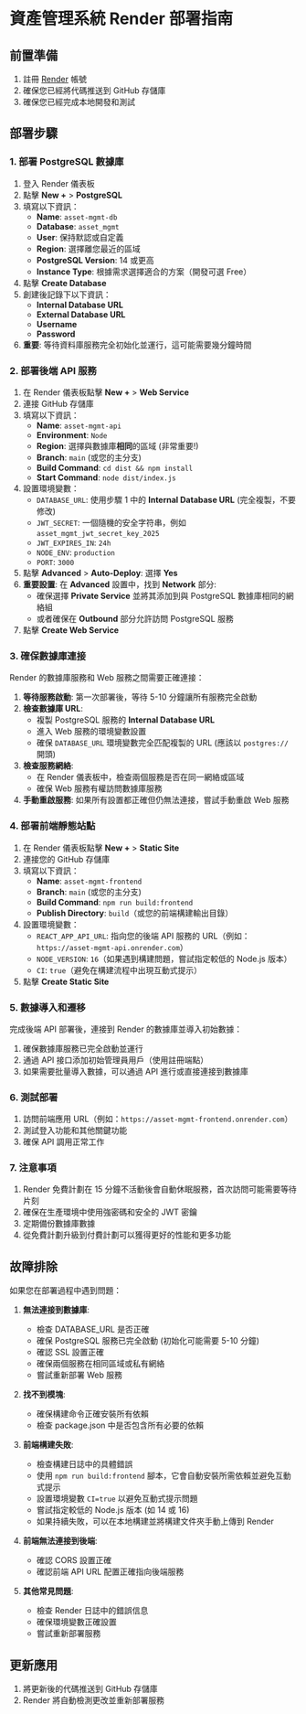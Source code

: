 # 資產管理系統 Render 部署指南

## 前置準備

1. 註冊 [Render](https://render.com) 帳號
2. 確保您已經將代碼推送到 GitHub 存儲庫
3. 確保您已經完成本地開發和測試

## 部署步驟

### 1. 部署 PostgreSQL 數據庫

1. 登入 Render 儀表板
2. 點擊 **New +** > **PostgreSQL**
3. 填寫以下資訊：
   - **Name**: `asset-mgmt-db`
   - **Database**: `asset_mgmt`
   - **User**: 保持默認或自定義
   - **Region**: 選擇離您最近的區域
   - **PostgreSQL Version**: 14 或更高
   - **Instance Type**: 根據需求選擇適合的方案（開發可選 Free）
4. 點擊 **Create Database**
5. 創建後記錄下以下資訊：
   - **Internal Database URL**
   - **External Database URL**
   - **Username**
   - **Password**
6. **重要**: 等待資料庫服務完全初始化並運行，這可能需要幾分鐘時間

### 2. 部署後端 API 服務

1. 在 Render 儀表板點擊 **New +** > **Web Service**
2. 連接 GitHub 存儲庫
3. 填寫以下資訊：
   - **Name**: `asset-mgmt-api`
   - **Environment**: `Node`
   - **Region**: 選擇與數據庫**相同**的區域 (非常重要!)
   - **Branch**: `main` (或您的主分支)
   - **Build Command**: `cd dist && npm install`
   - **Start Command**: `node dist/index.js`
4. 設置環境變數：
   - `DATABASE_URL`: 使用步驟 1 中的 **Internal Database URL** (完全複製，不要修改)
   - `JWT_SECRET`: 一個隨機的安全字符串，例如 `asset_mgmt_jwt_secret_key_2025`
   - `JWT_EXPIRES_IN`: `24h`
   - `NODE_ENV`: `production`
   - `PORT`: `3000`
5. 點擊 **Advanced** > **Auto-Deploy**: 選擇 **Yes**
6. **重要設置**: 在 **Advanced** 設置中，找到 **Network** 部分:
   - 確保選擇 **Private Service** 並將其添加到與 PostgreSQL 數據庫相同的網絡組
   - 或者確保在 **Outbound** 部分允許訪問 PostgreSQL 服務
7. 點擊 **Create Web Service**

### 3. 確保數據庫連接

Render 的數據庫服務和 Web 服務之間需要正確連接：

1. **等待服務啟動**: 第一次部署後，等待 5-10 分鐘讓所有服務完全啟動
2. **檢查數據庫 URL**:
   - 複製 PostgreSQL 服務的 **Internal Database URL**
   - 進入 Web 服務的環境變數設置
   - 確保 `DATABASE_URL` 環境變數完全匹配複製的 URL (應該以 `postgres://` 開頭)
3. **檢查服務網絡**:
   - 在 Render 儀表板中，檢查兩個服務是否在同一網絡或區域
   - 確保 Web 服務有權訪問數據庫服務
4. **手動重啟服務**: 如果所有設置都正確但仍無法連接，嘗試手動重啟 Web 服務

### 4. 部署前端靜態站點

1. 在 Render 儀表板點擊 **New +** > **Static Site**
2. 連接您的 GitHub 存儲庫
3. 填寫以下資訊：
   - **Name**: `asset-mgmt-frontend`
   - **Branch**: `main` (或您的主分支)
   - **Build Command**: `npm run build:frontend`
   - **Publish Directory**: `build`（或您的前端構建輸出目錄）
4. 設置環境變數：
   - `REACT_APP_API_URL`: 指向您的後端 API 服務的 URL（例如：`https://asset-mgmt-api.onrender.com`）
   - `NODE_VERSION`: `16`（如果遇到構建問題，嘗試指定較低的 Node.js 版本）
   - `CI`: `true`（避免在構建流程中出現互動式提示）
5. 點擊 **Create Static Site**

### 5. 數據導入和遷移

完成後端 API 部署後，連接到 Render 的數據庫並導入初始數據：

1. 確保數據庫服務已完全啟動並運行
2. 通過 API 接口添加初始管理員用戶（使用註冊端點）
3. 如果需要批量導入數據，可以通過 API 進行或直接連接到數據庫

### 6. 測試部署

1. 訪問前端應用 URL（例如：`https://asset-mgmt-frontend.onrender.com`）
2. 測試登入功能和其他關鍵功能
3. 確保 API 調用正常工作

### 7. 注意事項

1. Render 免費計劃在 15 分鐘不活動後會自動休眠服務，首次訪問可能需要等待片刻
2. 確保在生產環境中使用強密碼和安全的 JWT 密鑰
3. 定期備份數據庫數據
4. 從免費計劃升級到付費計劃可以獲得更好的性能和更多功能

## 故障排除

如果您在部署過程中遇到問題：

1. **無法連接到數據庫**:
   - 檢查 DATABASE_URL 是否正確
   - 確保 PostgreSQL 服務已完全啟動 (初始化可能需要 5-10 分鐘)
   - 確認 SSL 設置正確
   - 確保兩個服務在相同區域或私有網絡
   - 嘗試重新部署 Web 服務

2. **找不到模塊**:
   - 確保構建命令正確安裝所有依賴
   - 檢查 package.json 中是否包含所有必要的依賴

3. **前端構建失敗**:
   - 檢查構建日誌中的具體錯誤
   - 使用 `npm run build:frontend` 腳本，它會自動安裝所需依賴並避免互動式提示
   - 設置環境變數 `CI=true` 以避免互動式提示問題
   - 嘗試指定較低的 Node.js 版本 (如 14 或 16)
   - 如果持續失敗，可以在本地構建並將構建文件夾手動上傳到 Render

4. **前端無法連接到後端**:
   - 確認 CORS 設置正確
   - 確認前端 API URL 配置正確指向後端服務

5. **其他常見問題**:
   - 檢查 Render 日誌中的錯誤信息
   - 確保環境變數正確設置
   - 嘗試重新部署服務

## 更新應用

1. 將更新後的代碼推送到 GitHub 存儲庫
2. Render 將自動檢測更改並重新部署服務 